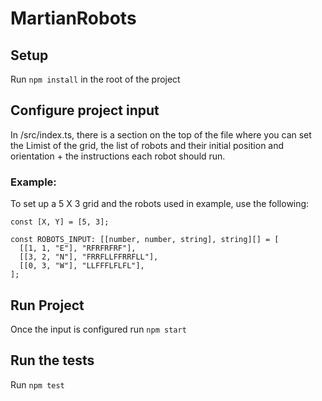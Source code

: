 # MartianRobots

## Setup

Run `npm install` in the root of the project

## Configure project input

In /src/index.ts, there is a section on the top of the file where you can set the Limist of the grid, the list of robots and their initial position and orientation + the instructions each robot should run.

### Example:

To set up a 5 X 3 grid and the robots used in example, use the following:

```
const [X, Y] = [5, 3];

const ROBOTS_INPUT: [[number, number, string], string][] = [
  [[1, 1, "E"], "RFRFRFRF"],
  [[3, 2, "N"], "FRRFLLFFRRFLL"],
  [[0, 3, "W"], "LLFFFLFLFL"],
];
```

## Run Project

Once the input is configured run `npm start`

## Run the tests

Run `npm test`
